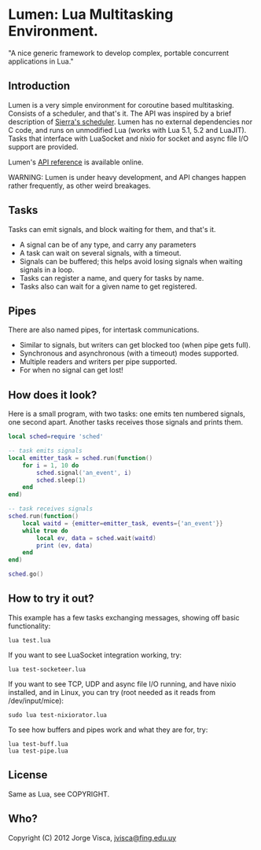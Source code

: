 # Lumen: Lua Multitasking Environment.

"A nice generic framework to develop complex, portable concurrent applications 
in Lua." 

## Introduction

Lumen is a very simple environment for coroutine based multitasking. Consists of a scheduler, and that's it.
The API was inspired by a brief description of [Sierra's scheduler](https://github.com/SierraWireless/luasched/).
Lumen has no external dependencies nor C code, and runs on unmodified Lua (works with Lua 5.1, 5.2 and LuaJIT).
Tasks that interface with LuaSocket and nixio for socket and async file I/O support are provided.

Lumen's [API reference](http://xopxe.github.com/Lumen/) is available online.

WARNING: Lumen is under heavy development, and API changes happen rather 
frequently, as other weird breakages.

## Tasks

Tasks can emit signals, and block waiting for them, and that's it.

- A signal can be of any type, and carry any parameters
- A task can wait on several signals, with a timeout.
- Signals can be buffered; this helps avoid losing signals when waiting signals in a loop.
- Tasks can register a name, and query for tasks by name.
- Tasks also can wait for a given name to get registered.

## Pipes

There are also named pipes, for intertask communications. 

- Similar to signals, but writers can get blocked too (when pipe gets full).
- Synchronous and asynchronous (with a timeout) modes supported.
- Multiple readers and writers per pipe supported. 
- For when no signal can get lost!

## How does it look?

Here is a small program, with two tasks: one emits ten numbered signals, 
one second apart. Another tasks receives those signals and prints them.

```lua
local sched=require 'sched'

-- task emits signals
local emitter_task = sched.run(function()
	for i = 1, 10 do
		sched.signal('an_event', i)
		sched.sleep(1)
	end
end)

-- task receives signals
sched.run(function()
	local waitd = {emitter=emitter_task, events={'an_event'}}
	while true do
		local ev, data = sched.wait(waitd)
		print (ev, data)
	end
end)

sched.go()
```

## How to try it out?

This example has a few tasks exchanging messages, showing off basic 
functionality:

    lua test.lua

If you want to see LuaSocket integration working, try:

    lua test-socketeer.lua

If you want to see TCP, UDP and async file I/O running, and have nixio 
installed, and in Linux, you can try (root needed as it reads from 
/dev/input/mice):

    sudo lua test-nixiorator.lua

To see how buffers and pipes work and what they are for, try:

    lua test-buff.lua
    lua test-pipe.lua

## License

Same as Lua, see COPYRIGHT.

## Who?

Copyright (C) 2012 Jorge Visca, jvisca@fing.edu.uy

